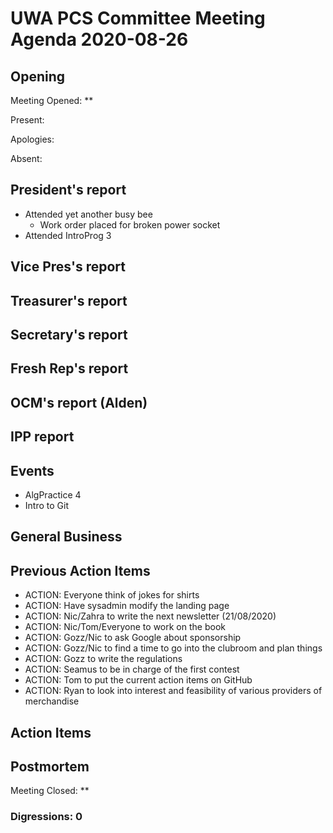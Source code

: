 # UWA PCS Committee Meeting Agenda 2020-08-26

## Opening

Meeting Opened: **

Present:

Apologies:

Absent:

## President's report
- Attended yet another busy bee
  - Work order placed for broken power socket 
- Attended IntroProg 3

## Vice Pres's report

## Treasurer's report

## Secretary's report

## Fresh Rep's report

## OCM's report (Alden)

## IPP report

## Events
- AlgPractice 4
- Intro to Git

## General Business

## Previous Action Items

- ACTION: Everyone think of jokes for shirts
- ACTION: Have sysadmin modify the landing page
- ACTION: Nic/Zahra to write the next newsletter (21/08/2020)
- ACTION: Nic/Tom/Everyone to work on the book
- ACTION: Gozz/Nic to ask Google about sponsorship
- ACTION: Gozz/Nic to find a time to go into the clubroom and plan things
- ACTION: Gozz to write the regulations
- ACTION: Seamus to be in charge of the first contest
- ACTION: Tom to put the current action items on GitHub
- ACTION: Ryan to look into interest and feasibility of various providers of merchandise

## Action Items

## Postmortem

Meeting Closed: **

### Digressions: 0
